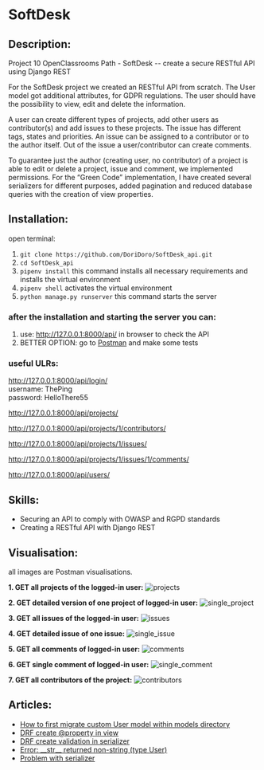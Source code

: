 # SoftDesk
## Description:
Project 10 OpenClassrooms Path  -  SoftDesk  -- create a secure RESTful API using Django REST

For the SoftDesk project we created an RESTful API from scratch. The User model got additional 
attributes, for GDPR regulations. The user should have the possibility to view, edit and delete 
the information. 

A user can create different types of projects, add other users as contributor(s) and add issues 
to these projects. The issue has different tags, states and priorities. An issue can be assigned 
to a contributor or to the author itself. Out of the issue a user/contributor can create comments.

To guarantee just the author (creating user, no contributor) of a project is able to edit or 
delete a project, issue and comment, we implemented permissions. For the “Green Code” implementation, 
I have created several serializers for different purposes, added pagination and reduced database 
queries with the creation of view properties. 


## Installation:
open terminal:
1. `git clone https://github.com/DoriDoro/SoftDesk_api.git`
2. `cd SoftDesk_api`
3. `pipenv install` this command installs all necessary requirements and installs the virtual environment
4. `pipenv shell` activates the virtual environment
5. `python manage.py runserver` this command starts the server

 ### after the installation and starting the server you can:
1. use: http://127.0.0.1:8000/api/ in browser to check the API 
2. BETTER OPTION: go to [Postman](https://www.postman.com/) and make some tests

 ### useful ULRs:
http://127.0.0.1:8000/api/login/ <br>
username: ThePing <br>
password: HelloThere55

http://127.0.0.1:8000/api/projects/

http://127.0.0.1:8000/api/projects/1/contributors/

http://127.0.0.1:8000/api/projects/1/issues/

http://127.0.0.1:8000/api/projects/1/issues/1/comments/

http://127.0.0.1:8000/api/users/


## Skills:
- Securing an API to comply with OWASP and RGPD standards
- Creating a RESTful API with Django REST


## Visualisation:
all images are Postman visualisations.

**1. GET all projects of the logged-in user:**
![projects](/README_images/GET_projects.png)
<br>

**2. GET detailed version of one project of logged-in user:**
![single_project](/README_images/GET_single_project.png)
<br>

**3. GET all issues of the logged-in user:**
![issues](/README_images/GET_issues.png)
<br>

**4. GET detailed issue of one issue:**
![single_issue](/README_images/GET_single_issue.png)
<br>

**5. GET all comments of logged-in user:**
![comments](/README_images/GET_comments.png)
<br>

**6. GET single comment of logged-in user:**
![single_comment](/README_images/GET_single_comment.png)
<br>

**7. GET all contributors of the project:**
![contributors](/README_images/GET_contributors.png)
<br>

## Articles:
- [How to first migrate custom User model within models directory](https://dev.to/doridoro/how-to-first-migrate-custom-user-model-within-models-directory-1bdl)
- [DRF create @property in view](https://dev.to/doridoro/drf-create-property-decorator-in-view-and-use-property-in-serializer-okm)
- [DRF create validation in serializer](https://dev.to/doridoro/drf-create-validation-in-serializer-421i)
- [Error: \_\_str\_\_ returned non-string (type User)](https://dev.to/doridoro/error-str-returned-non-string-type-user-344n)
- [Problem with serializer](https://dev.to/doridoro/what-problems-can-happen-with-different-serializer-in-drf-5e7m)